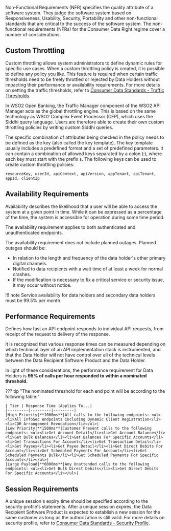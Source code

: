 Non-Functional Requirements (NFR) specifies the quality attribute of a software system. They judge the software system 
based on Responsiveness, Usability, Security, Portability and other non-functional standards that are critical to the 
success of the software system. The non-functional requirements (NFRs) for the Consumer Data Right regime cover a number of considerations.

## Custom Throttling

Custom throttling allows system administrators to define dynamic rules for specific use cases. When a custom throttling
policy is created, it is possible to define any policy you like. This feature is required when certain traffic thresholds
need to be freely throttled or rejected by Data Holders without impacting their performance or availability requirements.
For more details on setting the traffic thresholds, refer to [Consumer Data Standards - Traffic Thresholds](https://consumerdatastandardsaustralia.github.io/standards/#traffic-thresholds).

In WSO2 Open Banking, the Traffic Manager component of the WSO2 API Manager acts as the global
throttling engine. This is based on the same technology as WSO2 Complex Event Processor (CEP), which uses the Siddhi query language.
Users are therefore able to create their own custom throttling policies by writing custom Siddhi queries.

The specific combination of attributes being checked in the policy needs to be defined as the key (also called the key template).
The key template usually includes a predefined format and a set of predefined parameters. It can contain a combination of allowed keys separated by a colon (:),
where each key must start with the prefix `$`. The following keys can be used to create custom throttling policies:
```
resourceKey, userId, apiContext, apiVersion, appTenant, apiTenant, appId, clientIp
```

## Availability Requirements

Availability describes the likelihood that a user will be able to access the system at a given point in time. While it can be expressed 
as a percentage of the time, the system is accessible for operation during some time period.

The availability requirement applies to both authenticated and unauthenticated endpoints.

The availability requirement does not include planned outages. Planned outages should be:

- In relation to the length and frequency of the data holder's other primary digital channels.
- Notified to data recipients with a wait time of at least a week for normal crashes.
- If the modification is necessary to fix a critical service or security issue, it may occur without notice.

!!! note
      Service availability for data holders and secondary data holders must be 99.5% per month.

## Performance Requirements

Defines how fast an API endpoint responds to individual API requests, from receipt of the request to delivery of the response.

It is recognized that various response times can be measured depending on which technical layer of an API implementation 
stack is instrumented, and that the Data Holder will not have control over all of the technical levels between the 
Data Recipient Software Product and the Data Holder.

In light of these considerations, the performance requirement for Data Holders is **95% of calls per hour responded to within a nominated threshold.**
 
??? tip "The nominated threshold for each end point will be according to the following table:"

    | Tier | Response Time |Applies To...|
    |---------|---------|---------|
    |High Priority|**1000ms**|All calls to the following endpoints: <ul><li>All InfoSec endpoints including Dynamic Client Registration</li><li>CDR Arrangement Revocation</li></ul>|
    |Low Priority|**1500ms**|Customer Present calls to the following endpoints: <ul><li>Get Account Detail</li><li>Get Account Balance</li><li>Get Bulk Balances</li><li>Get Balances For Specific Accounts</li><li>Get Transactions For Account</li><li>Get Transaction Detail</li><li>Get Payees</li><li>Get Payee Detail</li><li>Get Direct Debits For Account</li><li>Get Scheduled Payments For Account</li><li>Get Scheduled Payments Bulk</li><li>Get Scheduled Payments For Specific Accounts</li></ul>|
    |Large Payload|**6000ms**|Any Unattended calls to the following endpoints: <ul><li>Get Bulk Direct Debits</li><li>Get Direct Debits For Specific Accounts</li></ul>|

## Session Requirements

A unique session's expiry time should be specified according to the security profile's statements.
After a unique session expires, the Data Recipient Software Product is expected to establish a new session for the same 
customer as long as the authorization is still valid. For more details on security profile, refer to 
[Consumer Data Standards - Security Profile](https://consumerdatastandardsaustralia.github.io/standards/#security-profile).
